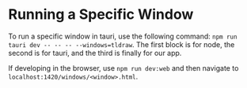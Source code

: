 # Running a Specific Window

To run a specific window in tauri, use the following command: `npm run tauri dev -- -- -- --windows=tldraw`. The first block is for node, the second is for tauri, and the third is finally for our app.

If developing in the browser, use `npm run dev:web` and then navigate to `localhost:1420/windows/<window>.html`.